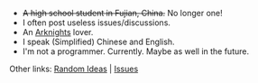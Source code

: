 - ~~A high school student in Fujian, China.~~ No longer one!
- I often post useless issues/discussions.
- An [Arknights](https://ak.hypergryph.com/) lover.
- I speak (Simplified) Chinese and English.
- I'm not a programmer. Currently. Maybe as well in the future.

Other links: [Random Ideas](./ideas.md) | [Issues](https://github.com/ZeroAurora/ZeroAurora/issues)
